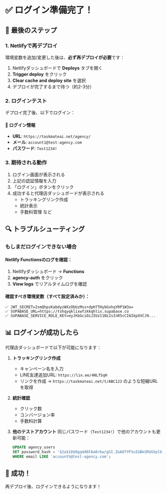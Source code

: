 # ✅ ログイン準備完了！

## 🚀 最後のステップ

### 1. Netlifyで再デプロイ

環境変数を追加/変更した後は、**必ず再デプロイが必要**です：

1. Netlifyダッシュボードで **Deploys** タブを開く
2. **Trigger deploy** をクリック
3. **Clear cache and deploy site** を選択
4. デプロイが完了するまで待つ（約2-3分）

### 2. ログインテスト

デプロイ完了後、以下でログイン：

#### 🔐 ログイン情報
- **URL**: `https://taskmateai.net/agency/`
- **メール**: `account1@test-agency.com`
- **パスワード**: `Test1234!`

### 3. 期待される動作

1. ログイン画面が表示される
2. 上記の認証情報を入力
3. 「ログイン」ボタンをクリック
4. 成功すると代理店ダッシュボードが表示される
   - トラッキングリンク作成
   - 統計表示
   - 手数料管理
   など

## 🔍 トラブルシューティング

### もしまだログインできない場合

#### Netlify Functionsのログを確認：
1. Netlifyダッシュボード → **Functions**
2. **agency-auth** をクリック
3. **View logs** でリアルタイムログを確認

#### 確認すべき環境変数（すべて設定済みか）：
```
✅ JWT_SECRET=2smQhpzKabdyzWXzObUzMss+dpH7THybGxhqYRP1W3o=
✅ SUPABASE_URL=https://tshqyqklixwfzkkqhlix.supabase.co
✅ SUPABASE_SERVICE_ROLE_KEY=eyJhbGciOiJIUzI1NiIsInR5cCI6IkpXVCJ9...
```

## 📊 ログインが成功したら

代理店ダッシュボードで以下が可能になります：

1. **トラッキングリンク作成**
   - キャンペーン名を入力
   - LINE友達追加URL: `https://lin.ee/4NLfSqH`
   - リンクを作成 → `https://taskmateai.net/t/ABC123` のような短縮URLを取得

2. **統計確認**
   - クリック数
   - コンバージョン率
   - 手数料計算

3. **他のテストアカウント**
   同じパスワード（`Test1234!`）で他のアカウントも更新可能：
   ```sql
   UPDATE agency_users
   SET password_hash = '$2a$10$0gq4d6FAa0rbw/gSI.ZeAOfYP3uIGBkSRUGVplb5cmV5Wp5jwsCBu'
   WHERE email LIKE 'account%@test-agency.com';
   ```

## 🎉 成功！

再デプロイ後、ログインできるようになります！